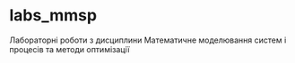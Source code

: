 # labs_mmsp
Лабораторні роботи з дисциплини Математичне моделювання систем і процесів та методи оптимізації

